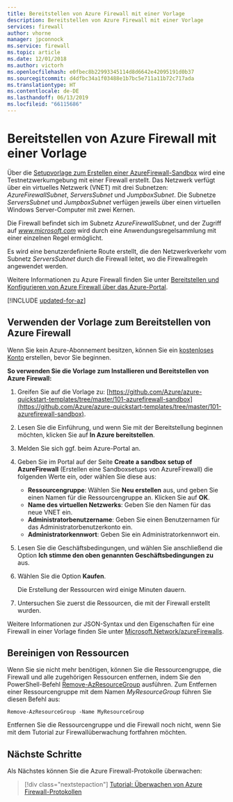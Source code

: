 ```yaml
---
title: Bereitstellen von Azure Firewall mit einer Vorlage
description: Bereitstellen von Azure Firewall mit einer Vorlage
services: firewall
author: vhorne
manager: jpconnock
ms.service: firewall
ms.topic: article
ms.date: 12/01/2018
ms.author: victorh
ms.openlocfilehash: e0fbec8b22993345114d8d6642e42095191d0b37
ms.sourcegitcommit: d4dfbc34a1f03488e1b7bc5e711a11b72c717ada
ms.translationtype: HT
ms.contentlocale: de-DE
ms.lasthandoff: 06/13/2019
ms.locfileid: "66115686"
---
```

# <a name="deploy-azure-firewall-using-a-template"></a>Bereitstellen von Azure Firewall mit einer Vorlage

Über die [Setupvorlage zum Erstellen einer AzureFirewall-Sandbox](https://github.com/Azure/azure-quickstart-templates/tree/master/101-azurefirewall-sandbox) wird eine Testnetzwerkumgebung mit einer Firewall erstellt. Das Netzwerk verfügt über ein virtuelles Netzwerk (VNET) mit drei Subnetzen: *AzureFirewallSubnet*, *ServersSubnet* und *JumpboxSubnet*. Die Subnetze *ServersSubnet* und *JumpboxSubnet* verfügen jeweils über einen virtuellen Windows Server-Computer mit zwei Kernen.

Die Firewall befindet sich im Subnetz *AzureFirewallSubnet*, und der Zugriff auf *www.microsoft.com* wird durch eine Anwendungsregelsammlung mit einer einzelnen Regel ermöglicht.

Es wird eine benutzerdefinierte Route erstellt, die den Netzwerkverkehr vom Subnetz *ServersSubnet* durch die Firewall leitet, wo die Firewallregeln angewendet werden.

Weitere Informationen zu Azure Firewall finden Sie unter [Bereitstellen und Konfigurieren von Azure Firewall über das Azure-Portal](tutorial-firewall-deploy-portal.md).


[!INCLUDE [updated-for-az](../../includes/updated-for-az.md)]

## <a name="use-the-template-to-deploy-azure-firewall"></a>Verwenden der Vorlage zum Bereitstellen von Azure Firewall

Wenn Sie kein Azure-Abonnement besitzen, können Sie ein [kostenloses Konto](https://azure.microsoft.com/free/?WT.mc_id=A261C142F) erstellen, bevor Sie beginnen.

**So verwenden Sie die Vorlage zum Installieren und Bereitstellen von Azure Firewall:**

1. Greifen Sie auf die Vorlage zu: [https://github.com/Azure/azure-quickstart-templates/tree/master/101-azurefirewall-sandbox](https://github.com/Azure/azure-quickstart-templates/tree/master/101-azurefirewall-sandbox).
   
1. Lesen Sie die Einführung, und wenn Sie mit der Bereitstellung beginnen möchten, klicken Sie auf **In Azure bereitstellen**.
   
1. Melden Sie sich ggf. beim Azure-Portal an. 

1. Geben Sie im Portal auf der Seite **Create a sandbox setup of AzureFirewall** (Erstellen eine Sandboxsetups von AzureFirewall) die folgenden Werte ein, oder wählen Sie diese aus:
   
   - **Ressourcengruppe**: Wählen Sie **Neu erstellen** aus, und geben Sie einen Namen für die Ressourcengruppe an. Klicken Sie auf **OK**. 
   - **Name des virtuellen Netzwerks**: Geben Sie den Namen für das neue VNET ein. 
   - **Administratorbenutzername**: Geben Sie einen Benutzernamen für das Administratorbenutzerkonto ein.
   - **Administratorkennwort**: Geben Sie ein Administratorkennwort ein. 
   
1. Lesen Sie die Geschäftsbedingungen, und wählen Sie anschließend die Option **Ich stimme den oben genannten Geschäftsbedingungen zu** aus.
   
1. Wählen Sie die Option **Kaufen**.
   
   Die Erstellung der Ressourcen wird einige Minuten dauern. 
   
1. Untersuchen Sie zuerst die Ressourcen, die mit der Firewall erstellt wurden. 

Weitere Informationen zur JSON-Syntax und den Eigenschaften für eine Firewall in einer Vorlage finden Sie unter [Microsoft.Network/azureFirewalls](/azure/templates/microsoft.network/azurefirewalls).

## <a name="clean-up-resources"></a>Bereinigen von Ressourcen

Wenn Sie sie nicht mehr benötigen, können Sie die Ressourcengruppe, die Firewall und alle zugehörigen Ressourcen entfernen, indem Sie den PowerShell-Befehl [Remove-AzResourceGroup](/powershell/module/az.resources/remove-azresourcegroup) ausführen. Zum Entfernen einer Ressourcengruppe mit dem Namen *MyResourceGroup* führen Sie diesen Befehl aus: 

```azurepowershell-interactive
Remove-AzResourceGroup -Name MyResourceGroup
```
Entfernen Sie die Ressourcengruppe und die Firewall noch nicht, wenn Sie mit dem Tutorial zur Firewallüberwachung fortfahren möchten. 

## <a name="next-steps"></a>Nächste Schritte

Als Nächstes können Sie die Azure Firewall-Protokolle überwachen:

> [!div class="nextstepaction"]
> [Tutorial: Überwachen von Azure Firewall-Protokollen](./tutorial-diagnostics.md)

